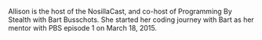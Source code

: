 Allison is the host of the NosillaCast, and co-host of Programming By Stealth with Bart Busschots.  She started her coding journey with Bart as her mentor with PBS episode 1 on March 18, 2015.  